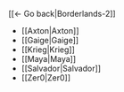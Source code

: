 [[← Go back|Borderlands-2]]

* [[Axton|Axton]]
* [[Gaige|Gaige]]
* [[Krieg|Krieg]]
* [[Maya|Maya]]
* [[Salvador|Salvador]]
* [[Zer0|Zer0]]